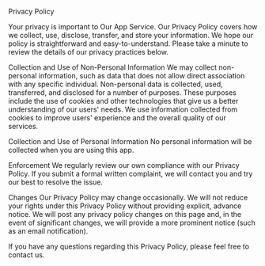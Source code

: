 Privacy Policy 

Your privacy is important to Our App Service. Our Privacy Policy covers how we collect, use, disclose, transfer, and store your information. We hope our policy is straightforward and easy-to-understand. Please take a minute to review the details of our privacy practices below.

Collection and Use of Non-Personal Information
We may collect non-personal information, such as data that does not allow direct association with any specific individual. Non-personal data is collected, used, transferred, and disclosed for a number of purposes. These purposes include the use of cookies and other technologies that give us a better understanding of our users' needs. We use information collected from cookies to improve users' experience and the overall quality of our services.

Collection and Use of Personal Information
No personal information will be collected when you are using this app. 

Enforcement
We regularly review our own compliance with our Privacy Policy. If you submit a formal written complaint, we will contact you and try our best to resolve the issue.

Changes
Our Privacy Policy may change occasionally. We will not reduce your rights under this Privacy Policy without providing explicit, advance notice. We will post any privacy policy changes on this page and, in the event of significant changes, we will provide a more prominent notice (such as an email notification). 

If you have any questions regarding this Privacy Policy, please feel free to contact us.